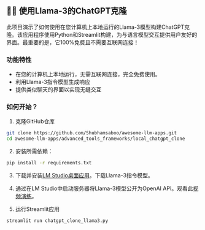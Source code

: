 ## 🦙💬 使用Llama-3的ChatGPT克隆
此项目演示了如何使用在您计算机上本地运行的Llama-3模型构建ChatGPT克隆。该应用程序使用Python和Streamlit构建，为与语言模型交互提供用户友好的界面。最重要的是，它100%免费且不需要互联网连接！

### 功能特性
- 在您的计算机上本地运行，无需互联网连接，完全免费使用。
- 利用Llama-3指令模型生成响应
- 提供类似聊天的界面以实现无缝交互

### 如何开始？

1. 克隆GitHub仓库

```bash
git clone https://github.com/Shubhamsaboo/awesome-llm-apps.git
cd awesome-llm-apps/advanced_tools_frameworks/local_chatgpt_clone
```
2. 安装所需依赖：

```bash
pip install -r requirements.txt
```
3. 下载并安装[LM Studio桌面应用](https://lmstudio.ai/)。下载Llama-3指令模型。

4. 通过在LM Studio中启动服务器将Llama-3模型公开为OpenAI API。观看此[视频演练](https://x.com/Saboo_Shubham_/status/1783715814790549683)。

5. 运行Streamlit应用
```bash
streamlit run chatgpt_clone_llama3.py
```
